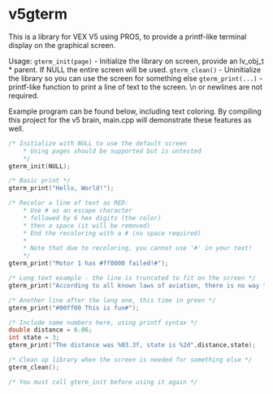 # v5gterm

This is a library for VEX V5 using PROS, to provide a printf-like terminal display on the graphical screen.

Usage:
`gterm_init(page)` - Initialize the library on screen, provide an lv_obj_t * parent. If NULL the entire screen will be used.
`gterm_clean()` - Uninitialize the library so you can use the screen for something else
`gterm_print(...)` - printf-like function to print a line of text to the screen. \n or newlines are not required.


Example program can be found below, including text coloring. By compiling this project for the v5 brain, main.cpp will demonstrate these features as well.


```c
/* Initialize with NULL to use the default screen
    * Using pages should be supported but is untested
    */
gterm_init(NULL);

/* Basic print */
gterm_print("Hello, World!");

/* Recolor a line of text as RED:
    * Use # as an escape character
    * followed by 6 hex digits (the color)
    * then a space (it will be removed)
    * End the recoloring with a # (no space required)
    * 
    * Note that due to recoloring, you cannot use '#' in your text!
    */
gterm_print("Motor 1 has #ff0000 failed!#");

/* Long text example - the line is truncated to fit on the screen */
gterm_print("According to all known laws of aviation, there is no way that a bee should be able to fly. Its wings are too small to get its fat little body off the ground. The bee, of course, flies anyway because bees don't care what humans think is impossible.");

/* Another line after the long one, this time in green */
gterm_print("#00ff00 This is fun#");

/* Include some numbers here, using printf syntax */
double distance = 6.06;
int state = 3;
gterm_print("The distance was %03.3f, state is %2d",distance,state);

/* Clean up library when the screen is needed for something else */
gterm_clean();

/* You must call gterm_init before using it again */
```